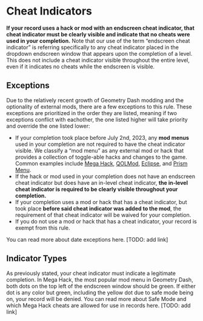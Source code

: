 # Cheat Indicators

**If your record uses a hack or mod with an endscreen cheat indicator, that cheat indicator must be clearly visible and indicate that no cheats were used in your completion.** Note that our use of the term “endscreen cheat indicator” is referring specifically to any cheat indicator placed in the dropdown endscreen window that appears upon the completion of a level. This does not include a cheat indicator visible throughout the entire level, even if it indicates no cheats while the endscreen is visible.

## Exceptions

Due to the relatively recent growth of Geometry Dash modding and the optionality of external mods, there are a few exceptions to this rule. These exceptions are prioritized in the order they are listed, meaning if two exceptions conflict with eachother, the one listed higher will take priority and override the one listed lower:

- If your completion took place before July 2nd, 2023, any **mod menus** used in your completion are not required to have the cheat indicator visible. We classify a “mod menu” as any external mod or hack that provides a collection of toggle-able hacks and changes to the game. Common examples include [Mega Hack](https://absolllute.com/store/mega_hack), [QOLMod](https://geode-sdk.org/mods/thesillydoggo.qolmod), [Eclipse](https://geode-sdk.org/mods/eclipse.eclipse-menu), and [Prism Menu](https://geode-sdk.org/mods/firee.prism).
- If the hack or mod used in your completion does not have an endscreen cheat indicator but does have an in-level cheat indicator, **the in-level cheat indicator is required to be clearly visible throughout your completion.**
- If your completion uses a mod or hack that has a cheat indicator, but took place **before said cheat indicator was added to the mod**, the requirement of that cheat indicator will be waived for your completion.
- If you do not use a mod or hack that has a cheat indicator, your record is exempt from this rule.

You can read more about date exceptions here. [TODO: add link]

## Indicator Types
As previously stated, your cheat indicator must indicate a legitimate completion. In Mega Hack, the most popular mod menu in Geometry Dash, both dots on the top left of the endscreen window should be green. If either dot is any color but green, including the yellow dot due to safe mode being on, your record will be denied. You can read more about Safe Mode and which Mega Hack cheats are allowed for use in records here. [TODO: add link]
